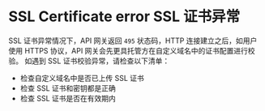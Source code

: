 # SSL Certificate error SSL 证书异常

SSL 证书异常情况下，API 网关返回 ```495``` 状态码，HTTP 连接建立之后，如用户使用 HTTPS 协议，API 网关会先更具托管方在自定义域名中的证书配置进行校验。
如遇到 SSL 证书校验异常，请检查以下清单：

* 检查自定义域名中是否已上传 SSL 证书
* 检查 SSL 证书和密钥都是正确
* 检查 SSL 证书是否在有效期内